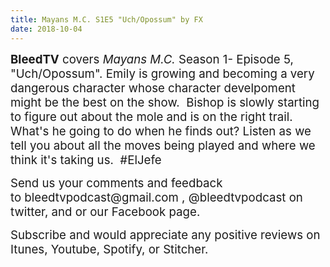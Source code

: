 ```yaml
---
title: Mayans M.C. S1E5 "Uch/Opossum" by FX
date: 2018-10-04
---
```


<p><span style="font-size:14pt;"><strong>BleedTV</strong> covers <em>Mayans M.C.</em> Season 1- Episode 5, "Uch/Opossum". Emily is growing and becoming a very dangerous character whose character develpoment might be the best on the show.  Bishop is slowly starting to figure out about the mole and is on the right trail. What's he going to do when he finds out? Listen as we tell you about all the moves being played and where we think it's taking us.  #ElJefe</span></p>
<p><span style="font-size:14pt;">Send us your comments and feedback to bleedtvpodcast@gmail.com , @bleedtvpodcast on twitter, and or our Facebook page. </span></p>
<p><span style="font-size:14pt;">Subscribe and would appreciate any positive reviews on Itunes, Youtube, Spotify, or Stitcher.</span></p>